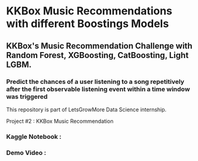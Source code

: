 # KKBox Music Recommendations with different Boostings Models 
## KKBox's Music Recommendation Challenge with Random Forest, XGBoosting, CatBoosting, Light LGBM.
### Predict the chances of a user listening to a song repetitively after the first observable listening event within a time window was triggered

This repository is part of LetsGrowMore Data Science internship.

Project #2 : KKBox Music Recommendation 

### Kaggle Notebook : 
### Demo Video : 
